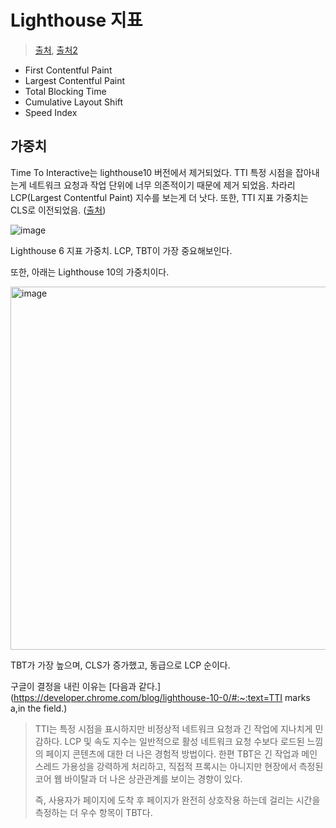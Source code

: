 # Lighthouse 지표

> [출처](https://velog.io/@iberis/%EC%9B%B9-%EC%B5%9C%EC%A0%81%ED%99%94-Lighthouse-CLI-%EC%84%B1%EB%8A%A5-%EC%A7%80%ED%91%9C), [출처2](https://nitropack.io/blog/post/lighthouse-10)

- First Contentful Paint
- Largest Contentful Paint
- Total Blocking Time
- Cumulative Layout Shift
- Speed Index

## 가중치

Time To Interactive는 lighthouse10 버전에서 제거되었다. TTI 특정 시점을 잡아내는게 네트워크 요청과 작업 단위에 너무 의존적이기 때문에 제거 되었음. 차라리 LCP(Largest Contentful Paint) 지수를 보는게 더 낫다. 또한, TTI 지표 가중치는 CLS로 이전되었음. ([출처](https://stackoverflow.com/questions/75774948/time-to-interactive-parameter-is-not-showing-anymore-in-google-pagespeed-insig))

![image](https://github.com/pozafly/TIL/assets/59427983/6c10f433-4421-43ba-914f-4b15c9cf622b)

Lighthouse 6 지표 가중치. LCP, TBT이 가장 중요해보인다.

또한, 아래는 Lighthouse 10의 가중치이다.

<img width="581" alt="image" src="https://github.com/pozafly/TIL/assets/59427983/ee1f6e02-37a5-42ce-b402-bb0abecdcff8">

TBT가 가장 높으며, CLS가 증가했고, 동급으로 LCP 순이다.

구글이 결정을 내린 이유는 [다음과 같다.](https://developer.chrome.com/blog/lighthouse-10-0/#:~:text=TTI marks a,in the field.)

> TTI는 특정 시점을 표시하지만 비정상적 네트워크 요청과 긴 작업에 지나치게 민감하다. LCP 및 속도 지수는 일반적으로 활성 네트워크 요청 수보다 로드된 느낌의 페이지 콘텐츠에 대한 더 나은 경험적 방법이다. 한편 TBT은 긴 작업과 메인 스레드 가용성을 강력하게 처리하고, 직접적 프록시는 아니지만 현장에서 측정된 코어 웹 바이탈과 더 나은 상관관계를 보이는 경향이 있다.
>
> 즉, 사용자가 페이지에 도착 후 페이지가 완전히 상호작용 하는데 걸리는 시간을 측정하는 더 우수 항목이 TBT다.
